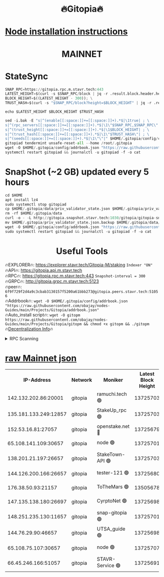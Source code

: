 <h1 align="center"> 🔥Gitopia🔥</h1>

[Node installation instructions](https://github.com/obajay/nodes-Guides/tree/main/Projects/Gitopia)
=

<h1 align="center"> MAINNET</h1>

# StateSync
```python
SNAP_RPC=https://gitopia.rpc.m.stavr.tech:443
LATEST_HEIGHT=$(curl -s $SNAP_RPC/block | jq -r .result.block.header.height); \
BLOCK_HEIGHT=$((LATEST_HEIGHT - 300)); \
TRUST_HASH=$(curl -s "$SNAP_RPC/block?height=$BLOCK_HEIGHT" | jq -r .result.block_id.hash)

echo $LATEST_HEIGHT $BLOCK_HEIGHT $TRUST_HASH

sed -i.bak -E "s|^(enable[[:space:]]+=[[:space:]]+).*$|\1true| ; \
s|^(rpc_servers[[:space:]]+=[[:space:]]+).*$|\1\"$SNAP_RPC,$SNAP_RPC\"| ; \
s|^(trust_height[[:space:]]+=[[:space:]]+).*$|\1$BLOCK_HEIGHT| ; \
s|^(trust_hash[[:space:]]+=[[:space:]]+).*$|\1\"$TRUST_HASH\"| ; \
s|^(seeds[[:space:]]+=[[:space:]]+).*$|\1\"\"|" $HOME/.gitopia/config/config.toml
gitopiad tendermint unsafe-reset-all --home /root/.gitopia
wget -O $HOME/.gitopia/config/addrbook.json "https://raw.githubusercontent.com/obajay/nodes-Guides/main/Projects/Gitopia/addrbook.json"
systemctl restart gitopiad && journalctl -u gitopiad -f -o cat
```
# SnapShot (~2 GB) updated every 5 hours
```python
cd $HOME
apt install lz4
sudo systemctl stop gitopiad
cp $HOME/.gitopia/data/priv_validator_state.json $HOME/.gitopia/priv_validator_state.json.backup
rm -rf $HOME/.gitopia/data
curl -o - -L http://gitopia.snapshot.stavr.tech:1030/gitopia/gitopia-snap.tar.lz4 | lz4 -c -d - | tar -x -C $HOME/.gitopia --strip-components 2
mv $HOME/.gitopia/priv_validator_state.json.backup $HOME/.gitopia/data/priv_validator_state.json
wget -O $HOME/.gitopia/config/addrbook.json "https://raw.githubusercontent.com/obajay/nodes-Guides/main/Projects/Gitopia/addrbook.json"
sudo systemctl restart gitopiad && journalctl -u gitopiad -f -o cat
```
 <h1 align="center"> Useful Tools</h1>

🔥EXPLORER🔥:      https://explorer.stavr.tech/Gitopia-M/staking  `Indexer "ON"` \
🔥API🔥: 			 		 https://gitopia.api.m.stavr.tech \
🔥RPC🔥:           https://gitopia.rpc.m.stavr.tech:443              `Snapshot-interval = 300` \
🔥GRPC🔥:          http://gitopia.grpc.m.stavr.tech:5123 \
🔥peer🔥:					 `6f9f729f2d4a9c3cbab3130157f5200a61bbb273@gitopia.peers.stavr.tech:51056` \
🔥Addrbook🔥:    ```wget -O $HOME/.gitopia/config/addrbook.json "https://raw.githubusercontent.com/obajay/nodes-Guides/main/Projects/Gitopia/addrbook.json"``` \
🔥Auto_install script🔥: ```wget -O gitopm https://raw.githubusercontent.com/obajay/nodes-Guides/main/Projects/Gitopia/gitopm && chmod +x gitopm && ./gitopm``` \
🔥[Decentralization Info](https://github.com/obajay/StateSync-snapshots/tree/main/Projects/Gitopia/Decentralization)🔥

<details>
<summary>RPC Scanning</summary>

<h2 align="center"> We scan nodes in real time every 4 hours. And we provide the final result of RPC endpoints.
We cannot influence the operation of these nodes in any way. </h2>


```python
If Voting Power is higher than 0 --> then the Node is a validator of the network and may be subject to attack and be a potential threat to the chain.
```
```python
We marked such validators with a red symbol
```

</details>

[raw Mainnet json](https://rpc-check.gitopm.stavr.tech/gitopm/rpc-gitopm-result.json)
=

<table><tr><th>IP-Address</th><th>Network</th><th>Moniker</th><th>Latest Block Height</th><th>Earliest Block Height</th><th>Catching Up</th><th>Tx Index</th><th>Voting Power</th><th>Scan Time</th></tr><tr><td>142.132.202.86:20001</td><td>gitopia</td><td>ramuchi.tech 🟢</td><td>13725703</td><td>6548337</td><td>False</td><td>on</td><td>0</td><td>2024-02-12T20:30:18.685203657UTC</td></tr><tr><td>135.181.133.249:12857</td><td>gitopia</td><td>StakeUp_rpc 🟢</td><td>13725703</td><td>8010001</td><td>False</td><td>on</td><td>0</td><td>2024-02-12T20:30:19.011007658UTC</td></tr><tr><td>152.53.16.81:27057</td><td>gitopia</td><td>openstake.net 🔴</td><td>13725679</td><td>10455001</td><td>False</td><td>off</td><td>43318</td><td>2024-02-12T20:29:40.958373615UTC</td></tr><tr><td>65.108.141.109:30657</td><td>gitopia</td><td>node 🟢</td><td>13725701</td><td>12299845</td><td>False</td><td>on</td><td>0</td><td>2024-02-12T20:30:16.041848564UTC</td></tr><tr><td>138.201.21.197:26657</td><td>gitopia</td><td>StakeTown-API 🟢</td><td>13725703</td><td>12733501</td><td>False</td><td>on</td><td>0</td><td>2024-02-12T20:30:23.480835499UTC</td></tr><tr><td>144.126.200.166:26657</td><td>gitopia</td><td>tester-121 🟢</td><td>13725680</td><td>12832814</td><td>False</td><td>off</td><td>0</td><td>2024-02-12T20:29:43.408073085UTC</td></tr><tr><td>176.38.50.93:21157</td><td>gitopia</td><td>ToTheMars 🟢</td><td>13505678</td><td>12883228</td><td>False</td><td>on</td><td>0</td><td>2024-02-12T20:29:43.784357801UTC</td></tr><tr><td>147.135.138.180:26697</td><td>gitopia</td><td>CyrptoNet 🟢</td><td>13725698</td><td>12883228</td><td>False</td><td>off</td><td>0</td><td>2024-02-12T20:30:11.477641044UTC</td></tr><tr><td>148.251.235.130:11657</td><td>gitopia</td><td>snap-gitopia 🟢</td><td>13725701</td><td>12908001</td><td>False</td><td>on</td><td>0</td><td>2024-02-12T20:30:16.334767234UTC</td></tr><tr><td>144.76.29.90:46657</td><td>gitopia</td><td>UTSA_guide 🟢</td><td>13725698</td><td>13035301</td><td>False</td><td>on</td><td>0</td><td>2024-02-12T20:30:11.178336110UTC</td></tr><tr><td>65.108.75.107:30657</td><td>gitopia</td><td>node 🟢</td><td>13725707</td><td>13189502</td><td>False</td><td>on</td><td>0</td><td>2024-02-12T20:30:30.070044961UTC</td></tr><tr><td>66.45.246.166:51057</td><td>gitopia</td><td>STAVR-Service 🟢</td><td>13725691</td><td>13722001</td><td>False</td><td>on</td><td>0</td><td>2024-02-12T20:30:00.710618079UTC</td></tr></table>
